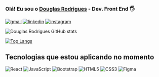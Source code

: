 
### Olá! Eu sou o [Douglas Rodrigues](https://douglasrodriguesgit.github.io/portfolio/index.html) - Dev. Front End 🖐️

[![gmail](https://img.shields.io/badge/Gmail-D14836?style=for-the-badge&logo=gmail&logoColor=white)](mailto:douglasrodrigues.git@gmail.com)
[![linkedin](https://img.shields.io/badge/LinkedIn-0077B5?style=for-the-badge&logo=linkedin&logoColor=white)](https://www.linkedin.com/in/douglas-rodrigues-a03552258/)
[![instagram](https://img.shields.io/badge/Instagram-E4405F?style=for-the-badge&logo=instagram&logoColor=white)](https://instagram.com/douglasrodrigues.git)



![Douglas Rodrigues GitHub stats](https://github-readme-stats.vercel.app/api?username=douglasrodriguesgit&show_icons=true&theme=onedark)

[![Top Langs](https://github-readme-stats.vercel.app/api/top-langs/?username=douglasrodriguesgit)](https://github.com/douglasrodriguesgit/github-readme-stats)

## Tecnologias que estou aplicando no momento
 ![React](https://img.shields.io/badge/react-%2320232a.svg?style=for-the-badge&logo=react&logoColor=%2361DAFB) 
 ![JavaScript](https://img.shields.io/badge/javascript-%23323330.svg?style=for-the-badge&logo=javascript&logoColor=%23F7DF1E)
 ![Bootstrap](https://img.shields.io/badge/bootstrap-%238511FA.svg?style=for-the-badge&logo=bootstrap&logoColor=white)
 ![HTML5](https://img.shields.io/badge/html5-%23E34F26.svg?style=for-the-badge&logo=html5&logoColor=white)
 ![CSS3](https://img.shields.io/badge/css3-%231572B6.svg?style=for-the-badge&logo=css3&logoColor=white)
 ![Figma](https://img.shields.io/badge/figma-%23F24E1E.svg?style=for-the-badge&logo=figma&logoColor=white)

